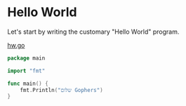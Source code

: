 # Hello World

Let's start by writing the customary "Hello World" program.

[hw.go](hw.go)


```go
package main

import "fmt"

func main() {
	fmt.Println("שלום Gophers")
}
```


